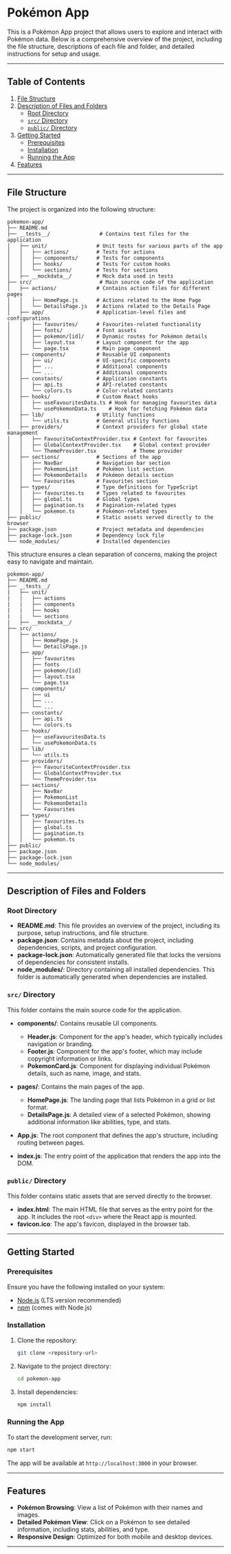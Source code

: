 # Pokémon App

This is a Pokémon App project that allows users to explore and interact with Pokémon data. Below is a comprehensive overview of the project, including the file structure, descriptions of each file and folder, and detailed instructions for setup and usage.

---

## Table of Contents

1. [File Structure](#file-structure)
2. [Description of Files and Folders](#description-of-files-and-folders)
   - [Root Directory](#root-directory)
   - [`src/` Directory](#src-directory)
   - [`public/` Directory](#public-directory)
3. [Getting Started](#getting-started)
   - [Prerequisites](#prerequisites)
   - [Installation](#installation)
   - [Running the App](#running-the-app)
4. [Features](#features)

---

## File Structure

The project is organized into the following structure:

```
pokemon-app/
├── README.md
├── __tests__/                # Contains test files for the application
│   ├── unit/                # Unit tests for various parts of the app
│   │   ├── actions/         # Tests for actions
│   │   ├── components/      # Tests for components
│   │   ├── hooks/           # Tests for custom hooks
│   │   └── sections/        # Tests for sections
│   ├── __mockdata__/        # Mock data used in tests
├── src/                      # Main source code of the application
│   ├── actions/             # Contains action files for different pages
│   │   ├── HomePage.js      # Actions related to the Home Page
│   │   └── DetailsPage.js   # Actions related to the Details Page
│   ├── app/                 # Application-level files and configurations
│   │   ├── favourites/      # Favourites-related functionality
│   │   ├── fonts/           # Font assets
│   │   ├── pokemon/[id]/    # Dynamic routes for Pokémon details
│   │   ├── layout.tsx       # Layout component for the app
│   │   └── page.tsx         # Main page component
│   ├── components/          # Reusable UI components
│   │   ├── ui/              # UI-specific components
│   │   ├── ...              # Additional components
│   │   └── ...              # Additional components
│   ├── constants/           # Application constants
│   │   ├── api.ts           # API-related constants
│   │   └── colors.ts        # Color-related constants
│   ├── hooks/               # Custom React hooks
│   │   ├── useFavouritesData.ts # Hook for managing favourites data
│   │   └── usePokemonData.ts    # Hook for fetching Pokémon data
│   ├── lib/                 # Utility functions
│   │   └── utils.ts         # General utility functions
│   ├── providers/           # Context providers for global state management
│   │   ├── FavouriteContextProvider.tsx # Context for favourites
│   │   ├── GlobalContextProvider.tsx    # Global context provider
│   │   └── ThemeProvider.tsx            # Theme provider
│   ├── sections/            # Sections of the app
│   │   ├── NavBar           # Navigation bar section
│   │   ├── PokemonList      # Pokémon list section
│   │   ├── PokemonDetails   # Pokémon details section
│   │   └── Favourites       # Favourites section
│   ├── types/               # Type definitions for TypeScript
│   │   ├── favourites.ts    # Types related to favourites
│   │   ├── global.ts        # Global types
│   │   ├── pagination.ts    # Pagination-related types
│   │   └── pokemon.ts       # Pokémon-related types
├── public/                  # Static assets served directly to the browser
├── package.json             # Project metadata and dependencies
├── package-lock.json        # Dependency lock file
└── node_modules/            # Installed dependencies
```

This structure ensures a clean separation of concerns, making the project easy to navigate and maintain.

```
pokemon-app/
├── README.md
├── __tests__/
|   ├── unit/
|   |   ├── actions
|   |   ├── components
|   |   ├── hooks
|   |   └── sections
|   ├── __mockdata__/
├── src/
│   ├── actions/
│   │   ├── HomePage.js
│   │   └── DetailsPage.js
│   ├── app/
│   │   ├── favourites
│   │   ├── fonts
│   │   ├── pokemon/[id]
│   │   ├── layout.tsx
│   │   └── page.tsx
│   ├── components/
│   │   ├── ui
│   │   ├── ...
│   │   └── ...
│   ├── constants/
│   │   ├── api.ts
│   │   └── colors.ts
│   ├── hooks/
│   │   ├── useFavouritesData.ts
│   │   └── usePokemonData.ts
│   ├── lib/
│   │   └── utils.ts
│   ├── providers/
│   │   ├── FavouriteContextProvider.tsx
│   │   ├── GlobalContextProvider.tsx
│   │   └── ThemeProvider.tsx
│   ├── sections/
│   │   ├── NavBar
│   │   ├── PokemonList
│   │   ├── PokemonDetails
│   │   └── Favourites
│   ├── types/
│   │   ├── favourites.ts
│   │   ├── global.ts
│   │   ├── pagination.ts
│   │   └── pokemon.ts
├── public/
├── package.json
├── package-lock.json
└── node_modules/
```

---

## Description of Files and Folders

### Root Directory

- **README.md**: This file provides an overview of the project, including its purpose, setup instructions, and file structure.
- **package.json**: Contains metadata about the project, including dependencies, scripts, and project configuration.
- **package-lock.json**: Automatically generated file that locks the versions of dependencies for consistent installs.
- **node_modules/**: Directory containing all installed dependencies. This folder is automatically generated when dependencies are installed.

### `src/` Directory

This folder contains the main source code for the application.

- **components/**: Contains reusable UI components.

  - **Header.js**: Component for the app's header, which typically includes navigation or branding.
  - **Footer.js**: Component for the app's footer, which may include copyright information or links.
  - **PokemonCard.js**: Component for displaying individual Pokémon details, such as name, image, and stats.

- **pages/**: Contains the main pages of the app.

  - **HomePage.js**: The landing page that lists Pokémon in a grid or list format.
  - **DetailsPage.js**: A detailed view of a selected Pokémon, showing additional information like abilities, type, and stats.

- **App.js**: The root component that defines the app's structure, including routing between pages.
- **index.js**: The entry point of the application that renders the app into the DOM.

### `public/` Directory

This folder contains static assets that are served directly to the browser.

- **index.html**: The main HTML file that serves as the entry point for the app. It includes the root `<div>` where the React app is mounted.
- **favicon.ico**: The app's favicon, displayed in the browser tab.

---

## Getting Started

### Prerequisites

Ensure you have the following installed on your system:

- [Node.js](https://nodejs.org/) (LTS version recommended)
- [npm](https://www.npmjs.com/) (comes with Node.js)

### Installation

1. Clone the repository:
   ```bash
   git clone <repository-url>
   ```
2. Navigate to the project directory:
   ```bash
   cd pokemon-app
   ```
3. Install dependencies:
   ```bash
   npm install
   ```

### Running the App

To start the development server, run:

```bash
npm start
```

The app will be available at `http://localhost:3000` in your browser.

---

## Features

- **Pokémon Browsing**: View a list of Pokémon with their names and images.
- **Detailed Pokémon View**: Click on a Pokémon to see detailed information, including stats, abilities, and type.
- **Responsive Design**: Optimized for both mobile and desktop devices.

---
